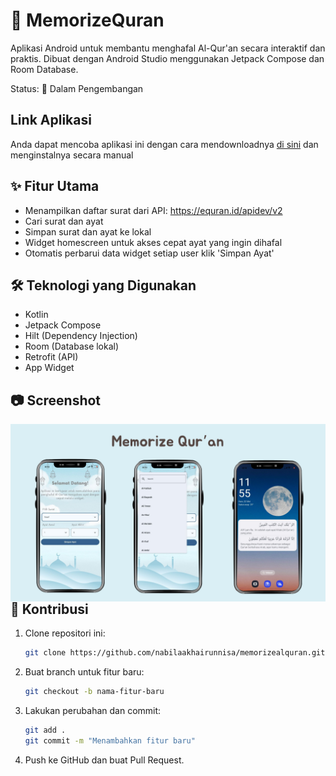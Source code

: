 # 📖 MemorizeQuran

Aplikasi Android untuk membantu menghafal Al-Qur'an secara interaktif dan praktis. Dibuat dengan Android Studio menggunakan Jetpack Compose dan Room Database.

Status: 🚧 Dalam Pengembangan

## Link Aplikasi

Anda dapat mencoba aplikasi ini dengan cara mendownloadnya [di sini](https://github.com/nabilaakhairunnisa/memorizealquran/edit/master/app-debug.apk) dan menginstalnya secara manual

## ✨ Fitur Utama

- Menampilkan daftar surat dari API: https://equran.id/apidev/v2
- Cari surat dan ayat
- Simpan surat dan ayat ke lokal
- Widget homescreen untuk akses cepat ayat yang ingin dihafal
- Otomatis perbarui data widget setiap user klik 'Simpan Ayat'

## 🛠️ Teknologi yang Digunakan

- Kotlin
- Jetpack Compose
- Hilt (Dependency Injection)
- Room (Database lokal)
- Retrofit (API)
- App Widget

## 📷 Screenshot

<img src="https://github.com/nabilaakhairunnisa/memorizealquran/blob/master/ui.png"
     alt="App UI"
     style="float: left; margin-right: 10px;"
     width="2000" />

## 🚀 Kontribusi

1. Clone repositori ini:
   ```bash
   git clone https://github.com/nabilaakhairunnisa/memorizealquran.git
2. Buat branch untuk fitur baru:
   ```bash
   git checkout -b nama-fitur-baru
3. Lakukan perubahan dan commit:
   ```bash
   git add .
   git commit -m "Menambahkan fitur baru"
4. Push ke GitHub dan buat Pull Request.
